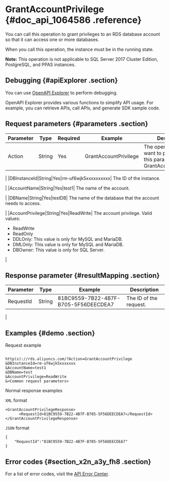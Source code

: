 # GrantAccountPrivilege {#doc_api_1064586 .reference}

You can call this operation to grant privileges to an RDS database account so that it can access one or more databases.

When you call this operation, the instance must be in the running state.

**Note:** This operation is not applicable to SQL Server 2017 Cluster Edition, PostgreSQL, and PPAS instances.

## Debugging {#apiExplorer .section}

You can use [OpenAPI Explorer](https://api.aliyun.com/#product=Rds&api=GrantAccountPrivilege) to perform debugging.

OpenAPI Explorer provides various functions to simplify API usage. For example, you can retrieve APIs, call APIs, and generate SDK sample code.

## Request parameters {#parameters .section}

|Parameter|Type|Required|Example|Description|
|---------|----|--------|-------|-----------|
|Action|String|Yes|GrantAccountPrivilege| The operation that you want to perform. Set this parameter to GrantAccountPrivilege.

 |
|DBInstanceId|String|Yes|rm-uf6wjk5xxxxxxxxxx| The ID of the instance.

 |
|AccountName|String|Yes|test1| The name of the account.

 |
|DBName|String|Yes|testDB| The name of the database that the account needs to access.

 |
|AccountPrivilege|String|Yes|ReadWrite| The account privilege. Valid values:

 -   ReadWrite
-   ReadOnly
-   DDLOnly: This value is only for MySQL and MariaDB.
-   DMLOnly: This value is only for MySQL and MariaDB.
-   DBOwner: This value is only for SQL Server.

 |

## Response parameter {#resultMapping .section}

|Parameter|Type|Example|Description|
|---------|----|-------|-----------|
|RequestId|String|81BC9559-7B22-4B7F-B705-5F56DEECDEA7| The ID of the request.

 |

## Examples {#demo .section}

Request example

``` {#request_demo}

http(s)://rds.aliyuncs.com/?Action=GrantAccountPrivilege
&DBInstanceId=rm-uf6wjk5xxxxxxx 
&AccountName=test1 
&DBName=test
&AccountPrivilege=ReadWrite
&<Common request parameters>
```

Normal response examples

`XML` format

``` {#codeblock_rvu_as7_grx}
<GrantAccountPrivilegeResponse>
	  <RequestId>81BC9559-7B22-4B7F-B705-5F56DEECDEA7</RequestId></GrantAccountPrivilegeResponse>
```

`JSON` format

``` {#codeblock_99i_h1t_92r}
{
	"RequestId":"81BC9559-7B22-4B7F-B705-5F56DEECDEA7"
}
```

## Error codes {#section_x2n_a3y_fh8 .section}

For a list of error codes, visit the [API Error Center](https://error-center.alibabacloud.com/status/product/Rds).

